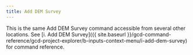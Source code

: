 ```yaml
---
title: Add DEM Survey
---
```


This is the same Add DEM Survey command accessible from several other locations. See [i. Add DEM Survey]({{ site.baseurl }}/gcd-command-reference/gcd-project-explorer/b-inputs-context-menu/i-add-dem-survey) for command reference.